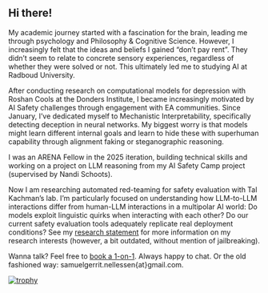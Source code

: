## Hi there!

My academic journey started with a fascination for the brain, leading me through psychology and Philosophy & Cognitive Science. However, I increasingly felt that the ideas and beliefs I gained “don’t pay rent”. They didn’t seem to relate to concrete sensory experiences, regardless of whether they were solved or not. This ultimately led me to studying AI at Radboud University.

After conducting research on computational models for depression with Roshan Cools at the Donders Institute, I became increasingly motivated by AI Safety challenges through engagement with EA communities. Since January, I’ve dedicated myself to Mechanistic Interpretability, specifically detecting deception in neural networks. My biggest worry is that models might learn different internal goals and learn to hide these with superhuman capability through alignment faking or steganographic reasoning.

I was an ARENA Fellow in the 2025 iteration, building technical skills and working on a project on LLM reasoning from my AI Safety Camp project (supervised by Nandi Schoots).

Now I am researching automated red-teaming for safety evaluation with Tal Kachman’s lab. I’m particularly focused on understanding how LLM-to-LLM interactions differ from human-LLM interactions in a multipolar AI world: Do models exploit linguistic quirks when interacting with each other? Do our current safety evaluation tools adequately replicate real deployment conditions? See my [research statement](https://docs.google.com/document/d/1UmENQMvMX4sHiuYtsZ_PJ_V95Ygz4LUyxLB5TiugXK8/edit?usp=sharing) for more information on my research interests (however, a bit outdated, without mention of jailbreaking).

Wanna talk? Feel free to [book a 1-on-1](https://calendar.app.google/3c9J24Pbcb1F558c9). Always happy to chat. Or the old fashioned way: samuelgerrit.nellessen{at}gmail.com.

[![trophy](https://github-profile-trophy.vercel.app/?username=DerOeko&theme=onedark)](https://github.com/ryo-ma/github-profile-trophy)
<!--
**DerOeko/DerOeko** is a ✨ _special_ ✨ repository because its `README.md` (this file) appears on your GitHub profile.

Here are some ideas to get you started:

- 🔭 I’m currently working on ...
- 🌱 I’m currently learning ...
- 👯 I’m looking to collaborate on ...
- 🤔 I’m looking for help with ...
- 💬 Ask me about ...
- 📫 How to reach me: ...
- 😄 Pronouns: ...
- ⚡ Fun fact: ...
-->
